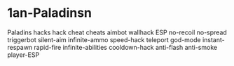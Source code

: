 # 1an-Paladinsn
Paladins hacks hack cheat cheats aimbot wallhack ESP no-recoil no-spread triggerbot silent-aim infinite-ammo speed-hack teleport god-mode instant-respawn rapid-fire infinite-abilities cooldown-hack anti-flash anti-smoke player-ESP
